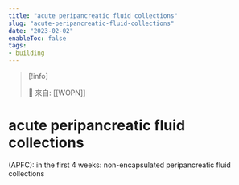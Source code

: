 ```yaml
---
title: "acute peripancreatic fluid collections"
slug: "acute-peripancreatic-fluid-collections"
date: "2023-02-02"
enableToc: false
tags:
- building
---
```


> [!info]
>
> 🌱 來自: [[WOPN]]

# acute peripancreatic fluid collections

(APFC): in the first 4 weeks: non-encapsulated peripancreatic fluid collections
